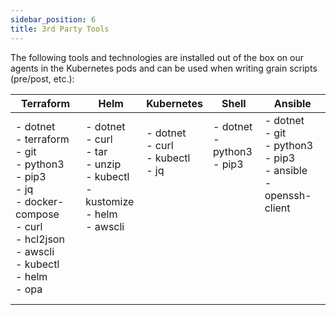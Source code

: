```yaml
---
sidebar_position: 6
title: 3rd Party Tools
---
```


The following tools and technologies are installed out of the box on our agents in the Kubernetes pods and can be used when writing grain scripts (pre/post, etc.):

|Terraform                   |Helm|          Kubernetes                             |Shell                   |Ansible                |
|------------------------|-------------------------|-----------------------------------|--------------------------------------------|------------------------|
|- dotnet<br />- terraform<br />- git<br />- python3<br />- pip3<br />- jq<br />- docker-compose<br />- curl<br />- hcl2json<br />- awscli<br />- kubectl<br />- helm<br />- opa|- dotnet<br />- curl<br />- tar<br />- unzip<br />- kubectl<br />- kustomize<br />- helm<br />- awscli<br /><br /><br /><br /><br /><br />|- dotnet<br />- curl<br />- kubectl<br />- jq<br /><br /><br /><br /><br /><br /><br /><br /><br /><br />|- dotnet<br />- python3<br />- pip3<br /><br /><br /><br /><br /><br /><br /><br /><br /><br /><br />|- dotnet<br />- git<br />- python3<br />- pip3<br />- ansible<br />- openssh-client<br /><br /><br /><br /><br /><br /><br /><br />|

